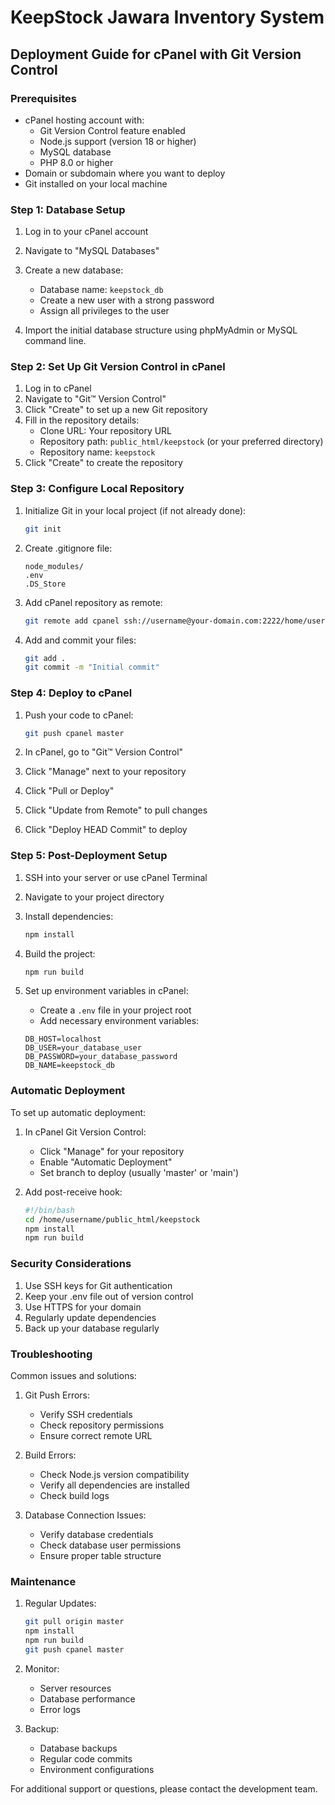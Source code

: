# KeepStock Jawara Inventory System

## Deployment Guide for cPanel with Git Version Control

### Prerequisites
- cPanel hosting account with:
  - Git Version Control feature enabled
  - Node.js support (version 18 or higher)
  - MySQL database
  - PHP 8.0 or higher
- Domain or subdomain where you want to deploy
- Git installed on your local machine

### Step 1: Database Setup

1. Log in to your cPanel account
2. Navigate to "MySQL Databases"
3. Create a new database:
   - Database name: `keepstock_db`
   - Create a new user with a strong password
   - Assign all privileges to the user

4. Import the initial database structure using phpMyAdmin or MySQL command line.

### Step 2: Set Up Git Version Control in cPanel

1. Log in to cPanel
2. Navigate to "Git™ Version Control"
3. Click "Create" to set up a new Git repository
4. Fill in the repository details:
   - Clone URL: Your repository URL
   - Repository path: `public_html/keepstock` (or your preferred directory)
   - Repository name: `keepstock`
5. Click "Create" to create the repository

### Step 3: Configure Local Repository

1. Initialize Git in your local project (if not already done):
   ```bash
   git init
   ```

2. Create .gitignore file:
   ```
   node_modules/
   .env
   .DS_Store
   ```

3. Add cPanel repository as remote:
   ```bash
   git remote add cpanel ssh://username@your-domain.com:2222/home/username/repositories/keepstock
   ```

4. Add and commit your files:
   ```bash
   git add .
   git commit -m "Initial commit"
   ```

### Step 4: Deploy to cPanel

1. Push your code to cPanel:
   ```bash
   git push cpanel master
   ```

2. In cPanel, go to "Git™ Version Control"
3. Click "Manage" next to your repository
4. Click "Pull or Deploy"
5. Click "Update from Remote" to pull changes
6. Click "Deploy HEAD Commit" to deploy

### Step 5: Post-Deployment Setup

1. SSH into your server or use cPanel Terminal
2. Navigate to your project directory
3. Install dependencies:
   ```bash
   npm install
   ```

4. Build the project:
   ```bash
   npm run build
   ```

5. Set up environment variables in cPanel:
   - Create a `.env` file in your project root
   - Add necessary environment variables:
   ```
   DB_HOST=localhost
   DB_USER=your_database_user
   DB_PASSWORD=your_database_password
   DB_NAME=keepstock_db
   ```

### Automatic Deployment

To set up automatic deployment:

1. In cPanel Git Version Control:
   - Click "Manage" for your repository
   - Enable "Automatic Deployment"
   - Set branch to deploy (usually 'master' or 'main')

2. Add post-receive hook:
   ```bash
   #!/bin/bash
   cd /home/username/public_html/keepstock
   npm install
   npm run build
   ```

### Security Considerations

1. Use SSH keys for Git authentication
2. Keep your .env file out of version control
3. Use HTTPS for your domain
4. Regularly update dependencies
5. Back up your database regularly

### Troubleshooting

Common issues and solutions:

1. Git Push Errors:
   - Verify SSH credentials
   - Check repository permissions
   - Ensure correct remote URL

2. Build Errors:
   - Check Node.js version compatibility
   - Verify all dependencies are installed
   - Check build logs

3. Database Connection Issues:
   - Verify database credentials
   - Check database user permissions
   - Ensure proper table structure

### Maintenance

1. Regular Updates:
   ```bash
   git pull origin master
   npm install
   npm run build
   git push cpanel master
   ```

2. Monitor:
   - Server resources
   - Database performance
   - Error logs

3. Backup:
   - Database backups
   - Regular code commits
   - Environment configurations

For additional support or questions, please contact the development team.
